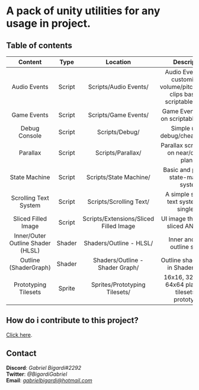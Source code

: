 # A pack of unity utilities for any usage in project.

## Table of contents
| Content | Type | Location | Description |
| :---: | :---: | :---: | :---: |
| Audio Events | Script | Scripts/Audio Events/ | Audio Events with customizable volume/pitch/random clips based on scriptable objects |
| Game Events | Script | Scripts/Game Events/ | Game Events based on scriptable objects |
| Debug Console | Script | Scripts/Debug/ | Simple useful debug/cheat console  |
| Parallax | Script | Scripts/Parallax/ | Parallax script based on near/clipping planes |
| State Machine | Script | Scripts/State Machine/ | Basic and powerful state-machine system |
| Scrolling Text System | Script | Scripts/Scrolling Text/ | A simple scrolling text system with singleton |
| Sliced Filled Image | Script | Scripts/Extensions/Sliced Filled Image | UI image that can be sliced AND filled |
| Inner/Outer Outline Shader (HLSL) | Shader | Shaders/Outline - HLSL/ | Inner and outer outline shader |
| Outline (ShaderGraph) | Shader | Shaders/Outline - Shader Graph/ | Outline shader made in Shader Graph |
| Prototyping Tilesets | Sprite | Sprites/Prototyping Tilesets/ | 16x16, 32x32 and 64x64 platformer tilesets for prototyping |

## How do i contribute to this project?
[Click here](CONTRIBUTING.md).

## Contact
**Discord**: *Gabriel Bigardi#2292*  
**Twitter**: *@BigardiGabriel*  
**Email**: *gabrielbigardi@hotmail.com*  
